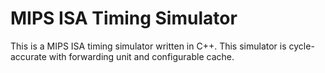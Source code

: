 # MIPS ISA Timing Simulator

This is a MIPS ISA timing simulator written in C++. This simulator is cycle-accurate with forwarding unit and configurable cache.

